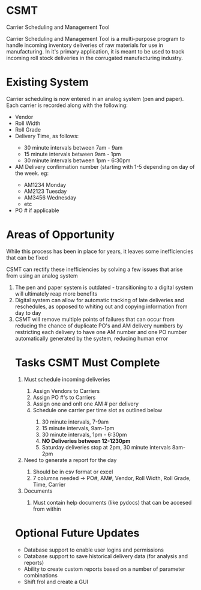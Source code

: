 # CSMT
Carrier Scheduling and Management Tool

Carrier Scheduling and Management Tool is a multi-purpose program to handle incoming inventory deliveries
of raw materials for use in manufacturing. In it's primary application, it is meant to be used to track
incoming roll stock deliveries in the corrugated manufacturing industry.

<b><h1>Existing System</h1></b>
<p>Carrier scheduling is now entered in an analog system (pen and paper). Each carrier is recorded along with the
following:</p>
<ul>       
	<li>Vendor</li>
	<li>Roll Width</li>        
    <li>Roll Grade</li>
    <li>Delivery Time, as follows:</li>
    <ul>
    	<li>30 minute intervals between 7am - 9am</li>
    	<li>15 minute intervals between 9am - 1pm</li>
    	<li>30 minute intervals between 1pm - 6:30pm</li>
    </ul>
    <li>AM Delivery confirmation number (starting with 1-5 depending on day of the week. eg:</li>
    <ul>
		<li>AM1234 Monday</li>
		<li>AM2123 Tuesday</li>
		<li>AM3456 Wednesday</li>
		<li>etc</li>
	</ul>	
	<li>PO # if applicable</li>
</ul>
<b><h1>Areas of Opportunity</h1></b>
<p>While this process has been in place for years, it leaves some inefficiencies that can be fixed</p>
<p>CSMT can rectify these inefficiencies by solving a few issues that arise from using an analog system</p>
<ol>
	<li>The pen and paper system is outdated - transitioning to a digital system will ultimately reap more benefits</li>
	<li>Digital system can allow for automatic tracking of late deliveries and reschedules, as opposed to whiting out and copying 		information from day to day</li>
	<li>CSMT will remove multiple points of failures that can occur from reducing the chance of duplicate PO's and AM delivery		numbers by restricting each delivery to have one AM number and one PO number automatically generated by the system, reducing 		human error</li>
<b><h1>Tasks CSMT Must Complete </h1></b>
<ol>
	<li>Must schedule incoming deliveries</li>
	<ol>
		<li>Assign Vendors to Carriers</li>
		<li>Assign PO #'s to Carriers</li>
		<li>Assign one and onlt one AM # per delivery</li>
		<li>Schedule one carrier per time slot as outlined below</li>
		<ol>
			<li>30 minute intervals, 7-9am</li>
			<li>15 minute intervals, 9am-1pm</li>
			<li>30 minute intervals, 1pm - 6:30pm</li>
			<li><b>NO Deliveries between 12-1230pm</b></li>
			<li>Saturday deliveries stop at 2pm, 30 minute intervals 8am-2pm
		</ol>
	</ol>
		<li>Need to generate a report for the day</li>
	<ol>
		<li>Should be in csv format or excel</li>
		<li>7 columns needed -> PO#, AM#, Vendor, Roll Width, Roll Grade, Time, Carrier</li>
	</ol>
	<li>Documents</li>
	<ol>
	<li>Must contain help documents (like pydocs) that can be accesed from within </li>
	</ol>
</ol>

<b><h1>Optional Future Updates</h1></b>
<ul>
<li>Database support to enable user logins and permissions</li>
<li>Database support to save historical delivery data (for analysis and reports)</li>
<li>Ability to create custom reports based on a number of parameter combinations</li>
<li>Shift frol and create a GUI</li>
</ul>

		
